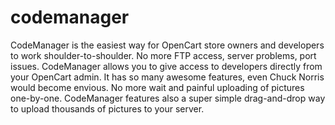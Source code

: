 codemanager
===========

CodeManager is the easiest way for OpenCart store owners and developers to work shoulder-to-shoulder. No more FTP access, server problems, port issues. CodeManager allows you to give access to developers directly from your OpenCart admin. It has so many awesome features, even Chuck Norris would become envious.   No more wait and painful uploading of pictures one-by-one. CodeManager features also a super simple drag-and-drop way to upload thousands of pictures to your server.
